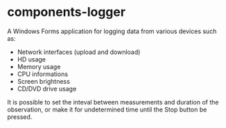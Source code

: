 # components-logger

A Windows Forms application for logging data from various devices such as:
* Network interfaces (upload and download)
* HD usage
* Memory usage
* CPU informations
* Screen brightness
* CD/DVD drive usage

It is possible to set the inteval between measurements and duration of the observation, or make it for undetermined time until the Stop button be pressed.
